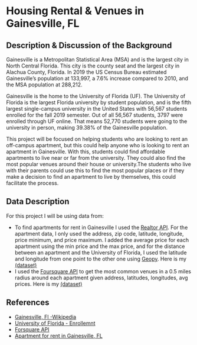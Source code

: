 # Housing Rental & Venues in Gainesville, FL
## Description & Discussion of the Background
Gainesville is a Metropolitan Statistical Area (MSA) and is the largest city in North Central Florida. This city is the county seat and the largest city in Alachua County, Florida. In 2019 the US Census Bureau estimated Gainesville’s population at 133,997, a 7.6% increase compared to 2010, and the MSA population at 288,212.

Gainesville is the home to the University of Florida (UF). The University of Florida is the largest Florida university by student population, and is the fifth largest single-campus university in the United States with 56,567 students enrolled for the fall 2019 semester. Out of all 56,567 students, 3797 were enrolled through UF online. That means 52,770 students were going to the university in person, making 39.38% of the Gainesville population. 

This project will be focused on helping students who are looking to rent an off-campus apartment, but this could help anyone who is looking to rent an apartment in Gainesville. With this, students could find affordable apartments to live near or far from the university. They could also find the most popular venues around their house or university.The students who live with their parents could use this to find the most popular places or if they make a decision to find an apartment to live by themselves, this could facilitate the process. 

## Data Description 
For this project I will be using data from:
* To find apartments for rent in Gainesville I used the [Realtor API](https://rapidapi.com/apidojo/api/realtor). For the apartment data, I only used the address, zip code, latitude, longitude, price minimum, and price maximum. I added the average price for each apartment using the min price and the max price, and for the distance between an apartment and the University of Florida, I used the latitude and longitude from one point to the other one using [Geopy](https://geopy.readthedocs.io/en/stable/). Here is my [(dataset)](/Data/apt_for_rent_in_gainesville.csv)
* I used the [Foursquare API](https://developer.foursquare.com) to get the most common venues in a 0.5 miles radius around each apartment given address, latitudes, longitudes, avg prices. Here is my [(dataset)](/Data/apt_and_venues_in_gainesville.csv)

## References
* [Gainesville, Fl -Wikipedia](https://en.wikipedia.org/wiki/Gainesville,_Florida)
* [University of Florida - Enrollemnt](https://ir.aa.ufl.edu/uffacts/enrollment-1/)
* [Forsquare API](https://developer.foursquare.com)
* [Apartment for rent in Gainesville, FL](https://rapidapi.com/apidojo/api/realtor)

